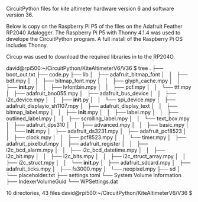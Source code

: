 CircuitPython files for kite altimeter hardware version 6 and software version 36.

Below is copy on the Raspberry Pi P5 of the files on the Adafruit Feather RP2040 Adalogger.
The Raspberry Pi P5 with Thonny 4.1.4 was used to develope the CircuitPython program.
A full install of the Raspberry Pi OS includes Thonny.

Circup was used to download the required libraries in to the  RP204O.


david@rpi500:~/CircuitPython/KiteAltimeterV6/V36 $ tree
.
├── boot_out.txt
├── code.py
├── lib
│   ├── adafruit_bitmap_font
│   │   ├── bdf.mpy
│   │   ├── bitmap_font.mpy
│   │   ├── glyph_cache.mpy
│   │   ├── __init__.py
│   │   ├── lvfontbin.mpy
│   │   ├── pcf.mpy
│   │   └── ttf.mpy
│   ├── adafruit_bno055.mpy
│   ├── adafruit_bus_device
│   │   ├── i2c_device.mpy
│   │   ├── __init__.py
│   │   └── spi_device.mpy
│   ├── adafruit_displayio_sh1107.mpy
│   ├── adafruit_display_text
│   │   ├── bitmap_label.mpy
│   │   ├── __init__.mpy
│   │   ├── label.mpy
│   │   ├── outlined_label.mpy
│   │   ├── scrolling_label.mpy
│   │   └── text_box.mpy
│   ├── adafruit_dps310
│   │   ├── advanced.mpy
│   │   ├── basic.mpy
│   │   └── __init__.mpy
│   ├── adafruit_ds3231.mpy
│   ├── adafruit_pcf8523
│   │   ├── clock.mpy
│   │   ├── pcf8523.mpy
│   │   └── timer.mpy
│   ├── adafruit_pixelbuf.mpy
│   ├── adafruit_register
│   │   ├── i2c_bcd_alarm.mpy
│   │   ├── i2c_bcd_datetime.mpy
│   │   ├── i2c_bit.mpy
│   │   ├── i2c_bits.mpy
│   │   ├── i2c_struct_array.mpy
│   │   ├── i2c_struct.mpy
│   │   └── __init__.py
│   ├── adafruit_sdcard.mpy
│   ├── adafruit_ticks.mpy
│   ├── fs3000.mpy
│   └── neopixel.mpy
├── sd
│   └── placeholder.txt
├── settings.toml
└── System Volume Information
    ├── IndexerVolumeGuid
    └── WPSettings.dat

10 directories, 43 files
david@rpi500:~/CircuitPython/KiteAltimeterV6/V36 $

